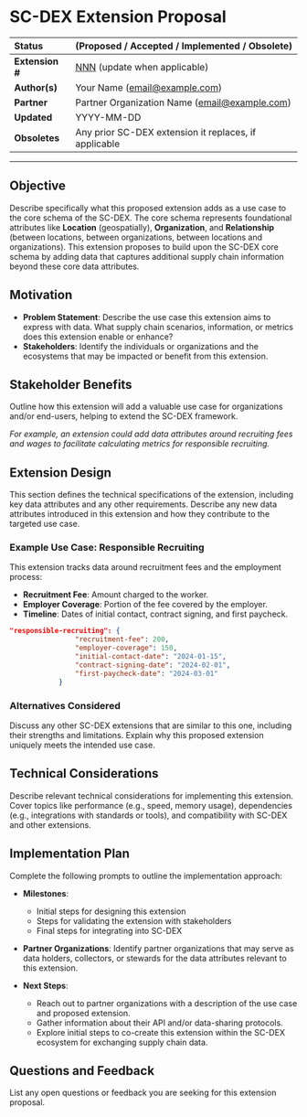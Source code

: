 # SC-DEX Extension Proposal

| Status        | (Proposed / Accepted / Implemented / Obsolete)       |
|:--------------|:-----------------------------------------------------|
| **Extension #** | [NNN](https://github.com/org/repo/pull/NNN) (update when applicable) |
| **Author(s)** | Your Name (email@example.com)                        |
| **Partner**   | Partner Organization Name (email@example.com)        |
| **Updated**   | YYYY-MM-DD                                           |
| **Obsoletes** | Any prior SC-DEX extension it replaces, if applicable |

---

## Objective

Describe specifically what this proposed extension adds as a use case to the core schema of the SC-DEX. The core schema represents foundational attributes like **Location** (geospatially), **Organization**, and **Relationship** (between locations, between organizations, between locations and organizations). This extension proposes to build upon the SC-DEX core schema by adding data that captures additional supply chain information beyond these core data attributes.

## Motivation

- **Problem Statement**: Describe the use case this extension aims to express with data. What supply chain scenarios, information, or metrics does this extension enable or enhance?
- **Stakeholders**: Identify the individuals or organizations and the ecosystems that may be impacted or benefit from this extension.

## Stakeholder Benefits

Outline how this extension will add a valuable use case for organizations and/or end-users, helping to extend the SC-DEX framework. 

*For example, an extension could add data attributes around recruiting fees and wages to facilitate calculating metrics for responsible recruiting.*

## Extension Design

This section defines the technical specifications of the extension, including key data attributes and any other requirements. Describe any new data attributes introduced in this extension and how they contribute to the targeted use case.

### **Example Use Case: Responsible Recruiting**

This extension tracks data around recruitment fees and the employment process:

- **Recruitment Fee**: Amount charged to the worker.
- **Employer Coverage**: Portion of the fee covered by the employer.
- **Timeline**: Dates of initial contact, contract signing, and first paycheck.

```json
"responsible-recruiting": {
                "recruitment-fee": 200,
                "employer-coverage": 150,
                "initial-contact-date": "2024-01-15",
                "contract-signing-date": "2024-02-01",
                "first-paycheck-date": "2024-03-01"
            }
```

### Alternatives Considered

Discuss any other SC-DEX extensions that are similar to this one, including their strengths and limitations. Explain why this proposed extension uniquely meets the intended use case.

## Technical Considerations

Describe relevant technical considerations for implementing this extension. Cover topics like performance (e.g., speed, memory usage), dependencies (e.g., integrations with standards or tools), and compatibility with SC-DEX and other extensions.

## Implementation Plan

Complete the following prompts to outline the implementation approach:

- **Milestones**:
  - Initial steps for designing this extension
  - Steps for validating the extension with stakeholders
  - Final steps for integrating into SC-DEX

- **Partner Organizations**: Identify partner organizations that may serve as data holders, collectors, or stewards for the data attributes relevant to this extension.

- **Next Steps**:
  - Reach out to partner organizations with a description of the use case and proposed extension.
  - Gather information about their API and/or data-sharing protocols.
  - Explore initial steps to co-create this extension within the SC-DEX ecosystem for exchanging supply chain data.

## Questions and Feedback

List any open questions or feedback you are seeking for this extension proposal.
